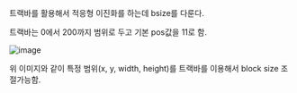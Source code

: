 트랙바를 활용해서 적응형 이진화를 하는데 bsize를 다룬다. 

트랙바는 0에서 200까지 범위로 두고 기본 pos값을 11로 함.

![image](https://github.com/YbSain/OpenCV/assets/108385276/1a16dbb9-c5ef-4289-ba8b-c6d65a262078)

위 이미지와 같이 특정 범위(x, y, width, height)를 트랙바를 이용해서 block size 조절가능함.
